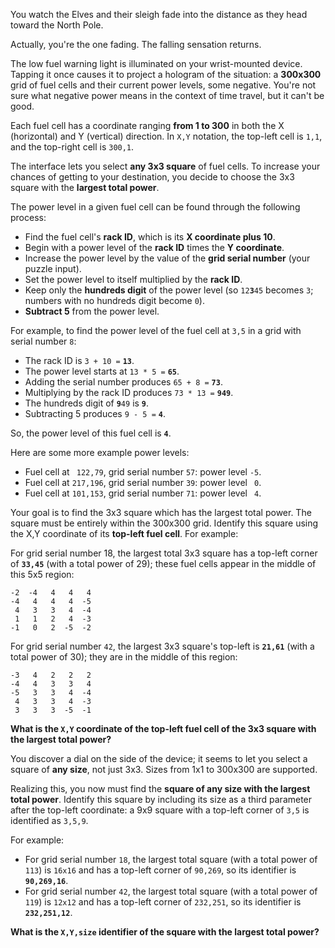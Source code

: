 You watch the Elves and their sleigh fade into the distance as they head toward the North Pole.

Actually, you're the one fading. The falling sensation returns.

The low fuel warning light is illuminated on your wrist-mounted device. Tapping it once causes it to project a hologram of the situation: a **300x300** grid of fuel cells and their current power levels, some negative. You're not sure what negative power means in the context of time travel, but it can't be good.

Each fuel cell has a coordinate ranging **from 1 to 300** in both the X (horizontal) and Y (vertical) direction. In `X,Y` notation, the top-left cell is `1,1`, and the top-right cell is `300,1`.

The interface lets you select **any 3x3 square** of fuel cells. To increase your chances of getting to your destination, you decide to choose the 3x3 square with the **largest total power**.

The power level in a given fuel cell can be found through the following process:

- Find the fuel cell's **rack ID**, which is its **X coordinate plus 10**.
- Begin with a power level of the **rack ID** times the **Y coordinate**.
- Increase the power level by the value of the **grid serial number** (your puzzle input).
- Set the power level to itself multiplied by the **rack ID**.
- Keep only the **hundreds digit** of the power level (so `12`**`3`**`45` becomes `3`; numbers with no hundreds digit become `0`).
- **Subtract 5** from the power level.

For example, to find the power level of the fuel cell at `3,5` in a grid with serial number `8`:

- The rack ID is `3 + 10 =` **`13`**.
- The power level starts at `13 * 5 =` **`65`**.
- Adding the serial number produces `65 + 8 =` **`73`**.
- Multiplying by the rack ID produces `73 * 13 =` **`949`**.
- The hundreds digit of **`9`**`49` is **`9`**.
- Subtracting 5 produces `9 - 5 =` **`4`**.

So, the power level of this fuel cell is **`4`**.

Here are some more example power levels:

- Fuel cell at ` 122,79`, grid serial number `57`: power level `-5`.
- Fuel cell at `217,196`, grid serial number `39`: power level ` 0`.
- Fuel cell at `101,153`, grid serial number `71`: power level ` 4`.

Your goal is to find the 3x3 square which has the largest total power. The square must be entirely within the 300x300 grid. Identify this square using the X,Y coordinate of its **top-left fuel cell**. For example:

For grid serial number 18, the largest total 3x3 square has a top-left corner of **`33,45`** (with a total power of 29); these fuel cells appear in the middle of this 5x5 region:

```
-2  -4   4   4   4
-4   4   4   4  -5
 4   3   3   4  -4
 1   1   2   4  -3
-1   0   2  -5  -2
```

For grid serial number `42`, the largest 3x3 square's top-left is **`21,61`** (with a total power of 30); they are in the middle of this region:

```
-3   4   2   2   2
-4   4   3   3   4
-5   3   3   4  -4
 4   3   3   4  -3
 3   3   3  -5  -1
```

**What is the `X,Y` coordinate of the top-left fuel cell of the 3x3 square with the largest total power?**

[comment]: <> (PART 2)

You discover a dial on the side of the device; it seems to let you select a square of **any size**, not just 3x3. Sizes from 1x1 to 300x300 are supported.

Realizing this, you now must find the **square of any size with the largest total power**. Identify this square by including its size as a third parameter after the top-left coordinate: a 9x9 square with a top-left corner of `3,5` is identified as `3,5,9`.

For example:

- For grid serial number `18`, the largest total square (with a total power of `113`) is `16x16` and has a top-left corner of `90,269`, so its identifier is **`90,269,16`**.
- For grid serial number `42`, the largest total square (with a total power of `119`) is `12x12` and has a top-left corner of `232,251`, so its identifier is **`232,251,12`**.

**What is the `X,Y,size` identifier of the square with the largest total power?**